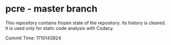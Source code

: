 # pcre - master branch

This repository contains frozen state of the repository.
Its history is cleared. It is used only for static code
analysis with Codacy.

Commit Time: 1710143924